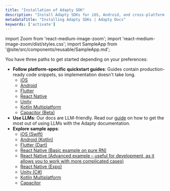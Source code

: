 ```yaml
---
title: "Installation of Adapty SDK"
description: "Install Adapty SDKs for iOS, Android, and cross-platform apps."
metadataTitle: "Installing Adapty SDKs | Adapty Docs"
keywords: ['activate']
---
```


import Zoom from 'react-medium-image-zoom';
import 'react-medium-image-zoom/dist/styles.css';
import SampleApp from '@site/src/components/reusable/SampleApp.md'; 

You have three paths to get started depending on your preferences:

- **Follow platform-specific quickstart guides**: Guides contain production-ready code snippets, so implementation doesn't take long.
    - [iOS](ios-sdk-overview.md)
    - [Android](android-sdk-overview.md)
    - [Flutter](flutter-sdk-overview.md)
    - [React Native](react-native-sdk-overview.md)
    - [Unity](unity-sdk-overview.md)
    - [Kotlin Multiplatform](kmp-sdk-overview.md)
    - [Capacitor (Beta)](capacitor-sdk-overview.md)
- **Use LLMs**: Our docs are LLM-friendly. Read our [guide](adapty-cursor.md) on how to get the most out of using LLMs with the Adapty documentation.
- **Explore sample apps**:
    - [iOS (Swift)](https://github.com/adaptyteam/AdaptySDK-iOS/tree/master/Examples)
    - [Android (Kotlin)](https://github.com/adaptyteam/AdaptySDK-Android/tree/master/app)
    - [Flutter (Dart)](https://github.com/adaptyteam/AdaptySDK-Flutter/tree/master/example)
    - [React Native (Basic example on pure RN)](https://github.com/adaptyteam/AdaptySDK-React-Native/tree/master/examples/BasicExample) 
    - [React Native (Advanced example – useful for development, as it allows you to work with more complicated cases)](https://github.com/adaptyteam/AdaptySDK-React-Native/tree/master/examples/AdaptyDevtools)
    - [React Native (Expo)](https://github.com/adaptyteam/AdaptySDK-React-Native/tree/master/examples/FocusJournalExpo)
    - [Unity (C#)](https://github.com/adaptyteam/AdaptySDK-Unity/tree/main/Assets)
    - [Kotlin Multiplatform](https://github.com/adaptyteam/AdaptySDK-KMP/tree/main/example)
    - [Capacitor](https://github.com/adaptyteam/AdaptySDK-Capacitor/tree/master/examples)

